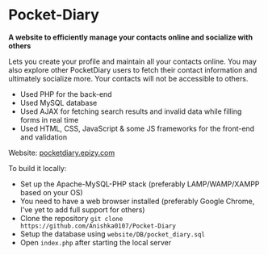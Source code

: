 # Pocket-Diary

**A website to efficiently manage your contacts online and socialize with others**

Lets you create your profile and maintain all your contacts online. You may also explore other PocketDiary users to fetch their contact information and ultimately socialize more. Your contacts will not be accessible to others.

* Used PHP for the back-end
* Used MySQL database
* Used AJAX for fetching search results and invalid data while filling forms in real time
* Used HTML, CSS, JavaScript & some JS frameworks for the front-end and validation

Website: [pocketdiary.epizy.com](pocketdiary.epizy.com)

To build it locally:
* Set up the Apache-MySQL-PHP stack (preferably LAMP/WAMP/XAMPP based on your OS)
* You need to have a web browser installed (preferably Google Chrome, I've yet to add full support for others)
* Clone the repository `git clone https://github.com/Anishka0107/Pocket-Diary`
* Setup the database using `website/DB/pocket_diary.sql`
* Open `index.php` after starting the local server

